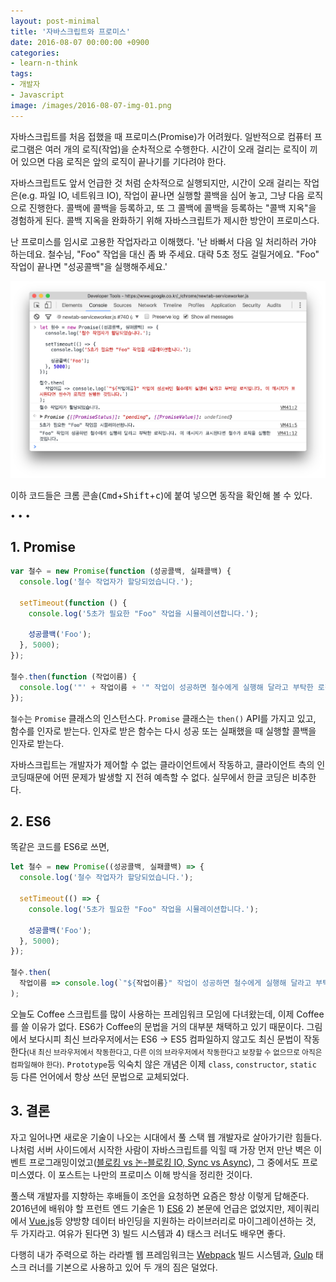 ```yaml
---
layout: post-minimal
title: '자바스크립트와 프로미스' 
date: 2016-08-07 00:00:00 +0900
categories:
- learn-n-think
tags:
- 개발자
- Javascript
image: /images/2016-08-07-img-01.png
---
```


자바스크립트를 처음 접했을 때 프로미스(Promise)가 어려웠다. 일반적으로 컴퓨터 프로그램은 여러 개의 로직(작업)을 순차적으로 수행한다. 시간이 오래 걸리는 로직이 끼어 있으면 다음 로직은 앞의 로직이 끝나기를 기다려야 한다. 

자바스크립트도 앞서 언급한 것 처럼 순차적으로 실행되지만, 시간이 오래 걸리는 작업은(e.g. 파일 IO, 네트워크 IO), 작업이 끝나면 실행할 콜백을 심어 놓고, 그냥 다음 로직으로 진행한다. 콜백에 콜백을 등록하고, 또 그 콜백에 콜백을 등록하는 "콜백 지옥"을 경험하게 된다. 콜백 지옥을 완화하기 위해 자바스크립트가 제시한 방안이 프로미스다. 

난 프로미스를 임시로 고용한 작업자라고 이해했다. '난 바빠서 다음 일 처리하러 가야 하는데요. 철수님, "Foo" 작업을 대신 좀 봐 주세요. 대략 5초 정도 걸릴거에요. "Foo" 작업이 끝나면 "성공콜백"을 실행해주세요.'

[![Promise](/images/2016-08-07-img-01.png)](/images/2016-08-07-img-01.png)

이하 코드들은 크롬 콘솔(<kbd>Cmd</kbd>+<kbd>Shift</kbd>+<kbd>c</kbd>)에 붙여 넣으면 동작을 확인해 볼 수 있다.

<!--more-->
<div class="spacer">• • •</div>

## 1. Promise

```javascript
var 철수 = new Promise(function (성공콜백, 실패콜백) {
  console.log('철수 작업자가 할당되었습니다.');
  
  setTimeout(function () {
    console.log('5초가 필요한 "Foo" 작업을 시뮬레이션합니다.');
    
    성공콜백('Foo');
  }, 5000);
});

철수.then(function (작업이름) {
  console.log('"' + 작업이름 + '" 작업이 성공하면 철수에게 실행해 달라고 부탁한 로직입니다. 이 메시지가 표시된다면 철수가 로직을 실행한 것입니다.');
});
```

`철수`는 `Promise` 클래스의 인스턴스다. `Promise` 클래스는 `then()` API를 가지고 있고, 함수를 인자로 받는다. 인자로 받은 함수는 다시 성공 또는 실패했을 때 실행할 콜백을 인자로 받는다. 

자바스크립트는 개발자가 제어할 수 없는 클라이언트에서 작동하고, 클라이언트 측의 인코딩때문에 어떤 문제가 발생할 지 전혀 예측할 수 없다. 실무에서 한글 코딩은 비추한다.

## 2. ES6

똑같은 코드를 ES6로 쓰면,

```javascript
let 철수 = new Promise((성공콜백, 실패콜백) => {
  console.log('철수 작업자가 할당되었습니다.');
  
  setTimeout(() => {
    console.log('5초가 필요한 "Foo" 작업을 시뮬레이션합니다.');
    
    성공콜백('Foo');
  }, 5000);
});

철수.then(
  작업이름 => console.log(`"${작업이름}" 작업이 성공하면 철수에게 실행해 달라고 부탁한 로직입니다. 이 메시지가 표시된다면 철수가 로직을 실행한 것입니다.`)
);
```

오늘도 Coffee 스크립트를 많이 사용하는 프레임워크 모임에 다녀왔는데, 이제 Coffee를 쓸 이유가 없다. ES6가 Coffee의 문법을 거의 대부분 채택하고 있기 때문이다. 그림에서 보다시피 최신 브라우저에서는 ES6 -> ES5 컴파일하지 않고도 최신 문법이 작동한다<small>(내 최신 브라우저에서 작동한다고, 다른 이의 브라우저에서 작동한다고 보장할 수 없으므로 아직은 컴파일해야 한다)</small>. `Prototype`등 익숙치 않은 개념은 이제 `class`, `constructor`, `static` 등 다른 언어에서 항상 쓰던 문법으로 교체되었다.

## 3. 결론

자고 일어나면 새로운 기술이 나오는 시대에서 풀 스택 웹 개발자로 살아가기란 힘들다. 나처럼 서버 사이드에서 시작한 사람이 자바스크립트를 익힐 때 가장 먼저 만난 벽은 이벤트 프로그래밍이었고([블로킹 vs 논-블로킹 IO, Sync vs Async](http://laravel.io/bin/zjvNv)), 그 중에서도 프로미스였다. 이 포스트는 나만의 프로미스 이해 방식을 정리한 것이다.

풀스택 개발자를 지향하는 후배들이 조언을 요청하면 요즘은 항상 이렇게 답해준다. 2016년에 배워야 할 프런트 엔드 기술은 1) [ES6](http://es6-features.org) 2) 본문에 언급은 없었지만, 제이쿼리에서 [Vue.js](http://vuejs.org/)등 양방향 데이터 바인딩을 지원하는 라이브러리로 마이그레이션하는 것, 두 가지라고. 여유가 된다면 3) 빌드 시스템과 4) 태스크 러너도 배우면 좋다. 

다행히 내가 주력으로 하는 라라벨 웹 프레임워크는 [Webpack](https://webpack.github.io/) 빌드 시스템과, [Gulp](http://gulpjs.com/) 태스크 러너를 기본으로 사용하고 있어 두 개의 짐은 덜었다.  
